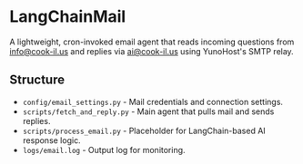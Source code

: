 # LangChainMail

A lightweight, cron-invoked email agent that reads incoming questions from info@cook-il.us and replies via ai@cook-il.us using YunoHost's SMTP relay.

## Structure

- `config/email_settings.py` - Mail credentials and connection settings.
- `scripts/fetch_and_reply.py` - Main agent that pulls mail and sends replies.
- `scripts/process_email.py` - Placeholder for LangChain-based AI response logic.
- `logs/email.log` - Output log for monitoring.
